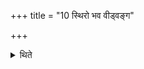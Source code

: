 +++
title = "10 स्थिरो भव वीड्वङ्ग"

+++

<details><summary>थिते</summary>

स्थिरो भव वीड्वङ्ग इति गर्दभस्य पृष्ठ आदधाति १०
</details>
